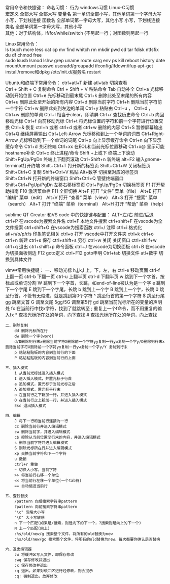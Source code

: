 常用命令和快捷键：
命名习惯：
行为		 		windows习惯				Linux-C习惯		
宏定义  		   全部大写		 				全部大写
变量名   	   第一单词全部小写，其他单词第一个字母大写		小写，下划线连接
函数名		   全部单词第一字母大写，其他小写			小写，下划线连接
类名		   全部单词第一字母大写，其他小写	
其他：对于结构体，if/for/while/switch {不另起一行；对函数则另起一行

Linux常用命令：	 	 								
	ls 	touch	more	less	cat 	cp 	mv	find	whitch	rm
	mkdir	pwd	cd 	tar 	fdisk	ntfsfix	du	df 	chmod	free	
	sudo	lsusb	lsmod	lshw 	grep	uname	route	xarg	env	ps
	kill 	reboot	history	date	mount/umount	passwd	useradd/groupadd
	ifconfig/ifdown/ifup	apt-get install/remove和dpkg	/etc/init.d/服务名 restart 

Ubuntu和终端下常用命令：
	ctrl+atl+T 新建 
	atl+tab 切换查看  
	Ctrl + Shift + C  复制命令
	Ctrl + Shift + V  粘贴命令
	Tab 自动补全 
	Ctrl+a 光标移动到开始位置 
	Ctrl+e 光标移动到最末尾 
	Ctrl+k 删除此处至末尾的所有内容 
	Ctrl+u 删除此处至开始的所有内容 
	Ctrl+d 删除当前字符 
	Ctrl+h 删除当前字符前一个字符 
	Ctrl+w 删除此处到左边的单词 
	Ctrl+y 粘贴由 Ctrl+u ， Ctrl+d ， Ctrl+w 删除的单词 
	Ctrl+l 相当于clear，即清屏 
	Ctrl+r 查找历史命令 
	Ctrl+b 向回移动光标 
	Ctrl+f 向前移动光标 
	Ctrl+t 将光标位置的字符和前一个字符进行位置交换 
	Ctrl+& 恢复 ctrl+h 或者 ctrl+d 或者 ctrl+w 删除的内容 
	Ctrl+S 暂停屏幕输出 
	Ctrl+Q 继续屏幕输出 
	Ctrl+Left-Arrow 光标移动到上一个单词的词首 
	Ctrl+Right-Arrow 光标移动到下一个单词的词尾 
	Ctrl+p 向上显示缓存命令 
	Ctrl+n 向下显示缓存命令 
	Ctrl+d 关闭终端 
	Ctrl+xx 在EOL和当前光标位置移动 
	Ctrl+x@ 显示可能hostname补全 
	Ctrl+c 终止进程/命令 
	Shift +上或下 终端上下滚动 
	Shift+PgUp/PgDn 终端上下翻页滚动 
	Ctrl+Shift+n 新终端 
	alt+F2 输入gnome-terminal打开终端 
	Shift+Ctrl+T 打开新的标签页 
	Shift+Ctrl+W 关闭标签页 
	Shift+Ctrl+C 复制 
	Shift+Ctrl+V 粘贴 
	Alt+数字 切换至对应的标签页 
	Shift+Ctrl+N 打开新的终端窗口 
	Shift+Ctrl+Q 管壁终端窗口 
	Shift+Ctrl+PgUp/PgDn 左移右移标签页 
	Ctrl+PgUp/PgDn 切换标签页 
	F1 打开帮助指南 
	F10 激活菜单栏 
	F11 全屏切换 
	Alt+F 打开 “文件” 菜单（file） 
	Alt+E 打开 “编辑” 菜单（edit） 
	Alt+V 打开 “查看” 菜单（view） 
	Alt+S 打开 “搜索” 菜单（search） 
	Alt+T 打开 “终端” 菜单（terminal） 
	Alt+H 打开 “帮助” 菜单（help） 



 sublime QT Creator 和VS code 中的快捷键与配置：
	ALT+左/右  前进/后退
	ctrl+P 在vscode为搜索文件名
	ctrl+F 本地文件搜索
	ctrl+shift+F 在vscode为全文件搜索
	ctrl+shift+O 在vscode为搜索函数
	ctrl+/   注释
	ctrl+i  格式化
	atl+n/o/p/r/s  印象笔记相关
	ctrl+o 打开  vscode中打开文件夹 ctrl+k ctrl+o
	ctrl+n  新建
	ctrl+s  保存
	ctrl+shift+s 另存
	ctrl+w 关闭  关闭窗口 ctrl+shilf+w
	ctrl+q 退出
	ctrl+shilft+p 命令面板
	ctrl+J  在vscode为切换面板
	ctrl+B 在vscode为切换面板侧边
	F12  goto定义
	ctrl+F12  goto申明
	Ctrl+tab 切换文件  atl+数字  切换到具体文件

vim中常用快捷键：
	一、移动光标
		h,j,k,l 上，下，左，右
		ctrl-e 移动页面
		ctrl-f 上翻一页
		ctrl-b 下翻一页
		ctrl-u 上翻半页
		ctrl-d 下翻半页
		w 跳到下一个字首，按标点或单词分割
		W 跳到下一个字首，长跳，如end-of-line被认为是一个字
		e 跳到下一个字尾
		E 跳到下一个字尾，长跳
		b 跳到上一个字
		B 跳到上一个字，长跳
		0 跳至行首，不管有无缩进，就是跳到第0个字符
		^ 跳至行首的第一个字符
		$ 跳至行尾
		gg 跳至文首
		G 调至文尾
		5gg/5G 调至第5行
		gd 跳至当前光标所在的变量的声明处
		fx 在当前行中找x字符，找到了就跳转至
		; 重复上一个f命令，而不用重复的输入fx
		* 查找光标所在处的单词，向下查找
		# 查找光标所在处的单词，向上查找

	二、删除复制
		dd 删除光标所在行
		dw 删除一个字(word)
		d/D删除到行末x删除当前字符X删除前一个字符yy复制一行yw复制一个字y/D删除到行末x删除当前字符X删除前一个字符yy复制一行yw复制一个字y/Y 复制到行末
		p 粘贴粘贴板的内容到当前行的下面
		P 粘贴粘贴板的内容到当前行的上面

	三、插入模式
		i 从当前光标处进入插入模式
		I 进入插入模式，并置光标于行首
		a 追加模式，置光标于当前光标之后
		A 追加模式，置光标于行末
		o 在当前行之下新加一行，并进入插入模式
		O 在当前行之上新加一行，并进入插入模式
		Esc 退出插入模式

	四、编辑
		J 将下一行和当前行连接为一行
		cc 删除当前行并进入编辑模式
		cw 删除当前字，并进入编辑模式
		c$ 擦除从当前位置至行末的内容，并进入编辑模式
		s 删除当前字符并进入编辑模式
		S 删除光标所在行并进入编辑模式
		xp 交换当前字符和下一个字符
		u 撤销
		ctrl+r 重做
		~ 切换大小写，当前字符
		>> 将当前行右移一个单位
		<< 将当前行左移一个单位(一个tab符)
		== 自动缩进当前行

	五、查找替换
		/pattern 向后搜索字符串pattern
		?pattern 向前搜索字符串pattern
		"\c" 忽略大小写
		"\C" 大小写敏感
		n 下一个匹配(如果是/搜索，则是向下的下一个，?搜索则是向上的下一个)
		N 上一个匹配(同上)
		:%s/old/new/g 搜索整个文件，将所有的old替换为new
		:%s/old/new/gc 搜索整个文件，将所有的old替换为new，每次都要你确认是否替换

	六、退出编辑器
		:w 将缓冲区写入文件，即保存修改
		:wq 保存修改并退出
		:x 保存修改并退出
		:q 退出，如果对缓冲区进行过修改，则会提示
		:q! 强制退出，放弃修改
